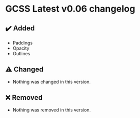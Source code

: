 # GCSS Latest v0.06 changelog
## ✔️ Added
+ Paddings
+ Opacity
+ Outlines

## ⚠️ Changed
+ Nothing was changed in this version.

## ❌ Removed
+ Nothing was removed in this version.